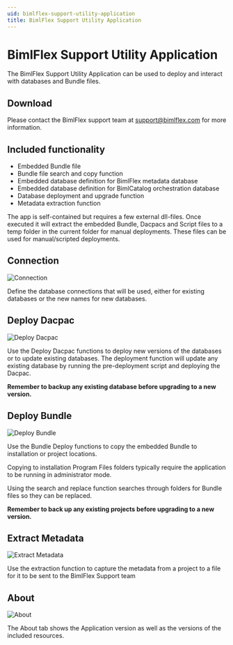 ```yaml
---
uid: bimlflex-support-utility-application
title: BimlFlex Support Utility Application
---
```

# BimlFlex Support Utility Application

The BimlFlex Support Utility Application can be used to deploy and interact with databases and Bundle files.

## Download

Please contact the BimlFlex support team at [support@bimlflex.com](mailto:support@bimlflex.com) for more information.

## Included functionality

* Embedded Bundle file
* Bundle file search and copy function
* Embedded database definition for BimlFlex metadata database
* Embedded database definition for BimlCatalog orchestration database
* Database deployment and upgrade function
* Metadata extraction function

The app is self-contained but requires a few external dll-files. Once executed it will extract the embedded Bundle, Dacpacs and Script files to a temp folder in the current folder for manual deployments. These files can be used for manual/scripted deployments.

## Connection

![Connection](images/bimlflexutility-ss-v5-connection.png "Connection")

Define the database connections that will be used, either for existing databases or the new names for new databases.

## Deploy Dacpac

![Deploy Dacpac](images/bimlflexutility-ss-v5-deploy-dacpac.png "Deploy Dacpac")

Use the Deploy Dacpac functions to deploy new versions of the databases or to update existing databases. The deployment function will update any existing database by running the pre-deployment script and deploying the Dacpac.

**Remember to backup any existing database before upgrading to a new version.**

## Deploy Bundle

![Deploy Bundle](images/bimlflexutility-ss-v5-deploy-bundle.png "Deploy Bundle")

Use the Bundle Deploy functions to copy the embedded Bundle to installation or project locations.

Copying to installation Program Files folders typically require the application to be running in administrator mode.

Using the search and replace function searches through folders for Bundle files so they can be replaced.

**Remember to back up any existing projects before upgrading to a new version.**

## Extract Metadata

![Extract Metadata](images/bimlflexutility-ss-v5-extract-metadata.png "Extract Metadata")

Use the extraction function to capture the metadata from a project to a file for it to be sent to the BimlFlex Support team

## About

![About](images/bimlflexutility-ss-v5-about.png "About")

The About tab shows the Application version as well as the versions of the included resources.